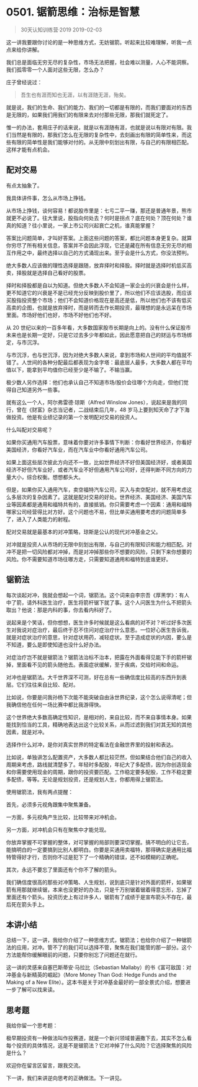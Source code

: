# 0501. 锯箭思维：治标是智慧
> 30天认知训练营·2019
2019-02-03

这一讲我要跟你讨论的是一种思维方式，无妨锯箭。听起来比较难理解，听我一点点来给你讲解。

我们总是面临无穷无尽的复杂性，市场无法把握，社会难以测量，人心不能洞察。我们孤零零一个人面对这些无限，怎么办？

庄子曾经说过：

> 吾生也有涯而知也无涯，以有涯随无涯，殆矣。

就是说，我们的生命、我们的能力、我们的一切都是有限的，而我们要面对的东西是无限的，如果我们用我们的有限来去对付那些无限，那我们就死定了。

惟一的办法，套用庄子的话来说，就是以有涯随有涯，也就是说以有限对有限。我们当然是有限的，那我们怎么在无限的复杂性中，去刻画出有限的简单性来，而这些有限的简单性是我们能够对付的。从无限中刻划出有限，与自己的有限相匹配。这样才能有点机会。

## 配对交易
有点太抽象了。

我具体讲件事，怎么从市场上挣钱。

从市场上挣钱，谈何容易！都说股市里是：七亏二平一赚，那还是普通年景，熊市就更不必说了。往大里说，股指向何处去？何时是拐点？底在何处？顶在何处？谁真的知道？往小里说，一家上市公司兴起衰亡之机，谁真能掌握？

答案比问题简单，才叫好答案。上面这些问题的答案，都比问题本身更复杂。就算你穷尽了所有相关信息，答案并不会因此浮现，它还是藏在所有信息无穷无尽的相互作用之中，最终选择以自己的方式涌现出来。至于会是什么方式，你没法预判。

绝大多数人应该做的理性选择是跟随，放弃择时和择股。择时就是选择时机低买高卖，择股就是选择自己看好的股票。

择时和择股都是自以为知道。但绝大多数人不会知道一家企业的兴衰会是什么样，更不知道它的兴衰是不是已经充分反映到股价里了，所以他们不应该选股，而应该买股指投资整个市场；他们不会知道价格现在是高还是低，所以他们也不该有低买高卖的企图，也就是放弃择时，而是转而去作长期投资，最理想的是永远呆在市场里面。市场好他们也好，市场不好他们也不好。

从 20 世纪以来的一百多年看，大多数国家股市长期是向上的。没有什么保证股市未来也是长期一定好，只是它过去多少年都如此，因此愿意把自己的财运与市场绑定，与市沉浮。

与市沉浮，也与世沉浮，因为对绝大多数人来说，拿到市场和人世间的平均值就不错了。人世间的各种分配最后都表现为金字塔：最底层人最多，大多数人都在平均值以下，能拿到平均值你已经至少是不输了。不输当赢。

极少数人另作选择：他们也承认自己不知道市场/股价会往哪个方向走，但他们觉得自己知道另外一些事。

就有这么一个人，阿尔弗雷德·琼斯（Alfred Winslow Jones），说起来是我的同行，曾在《财富》杂志当记者，二战结束后几年，48 岁马上要到知天命了才下海做投资。他是有业绩记录的第一个发明配对交易的投资人。

什么叫配对交易呢？

如果你买通用汽车股票，意味着你要对许多事情下判断：你看好世界经济，你看好美国经济，你看好汽车业，而在汽车业中你看好通用汽车公司。

如果上面这些层次彼此方向还不一致，比如世界经济不好但美国经济好，或者美国经济不好但汽车业好，或者汽车业不好但通用汽车公司好，还得判断不同方向的力量大小，综合权衡。想想都头大。

但是，如果你买入通用汽车，卖空福特汽车公司，买入与卖空配对，就不用考虑这么多层次的复杂因素了。这就是配对交易的好处。世界经济、美国经济、美国汽车业等因素都是通用和福特共有的，直接抵销。你只需要考虑一个因素：通用和福特哪家公司经营得比对方好。这个问题也不易，但比单买通用要考虑的问题简单多了，进入了人类能力的射程。

配对交易就是最基本的对冲策略，琼斯是公认的现代对冲基金之父。

对冲就是投资人从市场的无限中刻划出有限，与自己的有限知识和能力相匹配。对冲不是把一切风险都对冲掉，而是对冲掉那些你不想要的风险，只剩下来你想要的风险。你不需要知道市场往哪方走，只需要知道通用和福特到底谁更好。

## 锯箭法
每次谈起对冲，我就会想起一个词，锯箭法。这个词来自李宗吾《厚黑学》：有人中了箭，请外科医生治疗，医生将箭杆锯下就了事。这个人问医生为什么不把箭头取出？他说：那是内科的事，你去看内科好了。

说起来是个笑话，但你想想，医生许多时候就是这么看病的对不对？听过好多次医生对我说对症治疗，最后终于忍不住问对症治疗什么意思。一位好心医生告诉我，就是对症状治疗的意思，针对症状用药，减轻症状。至于造成症状的内因，要么是不知道，要么是即使知道也没什么好办法。

对症治疗岂不就是锯箭法？锯箭法治标不治本，把露在外面看得见能下手的箭杆锯掉，里面看不见的箭头随他去。表面症状缓解，至于疾病，交给时间和命运。

对冲也是锯箭法。大千世界深不可测，好在总有一些确信度比较高的东西升到表层。它们往往来自比较、配对。

比如说，你要是问我孙杨下次能不能突破自由泳世界纪录，这个怎么说得清呢；但我确信他在任何一场比赛中都比我游得快。

这个世界绝大多数高确定性知识，是相对的，来自比较，而不来自事情本身。如果能找到恰当的工具，精确地表达出这个比较关系，从而过滤到我们对其无知的其他因素，就是对冲。

选择作什么对冲，是你对真实世界的特定看法在金融世界里的投射和表达。

比如说，单独讲怎么配置资产，大多数人都比较茫然，但如果结合他们自己的收入周期来考虑，路线就清楚多了。年轻时多配股，年纪大了多配债，因为你创造现金和你需要使用现金的周期，跟你的投资要匹配。工作稳定要多配股，工作不稳定要多配债，等等。无论是规划投资，还是规划人生，你都用得上锯箭法。

使用锯箭法，我有两点提醒：

首先，必须多元视角跟集中聚焦兼备。

一方面，多元视角产生比较，比较带来对冲机会。

另一方面，对冲机会只有在聚焦中才能兑现。

你放弃掌握不可掌握的整体，对可掌握的局部则要深切掌握。搞不明白的让它去，能搞明白的一定要搞到比别人都明白。你要是买通用卖福特，那得确实是通用比福特管得好才行，否则你不过是犯下了一个精确的错误，还不如模糊的正确呢。

其次，永远不要忘了里面还有个你不了解的箭头。

我们确信度很高的那些对冲策略、人生规划，说到底只是针对外面的箭杆，如果锯箭有用那就继续锯，本来也没更好的办法，只是千万别锯着锯着得意忘形，忘掉了里面还有个箭头。投资历史上有过许多人，锯箭有了成绩于是宣布箭头不存在，最后死在箭头手上。

## 本讲小结
总结一下，这一讲，我给你介绍了一种思维方式，锯箭法；也给你介绍了一种锯箭法的应用，对冲。管不了的我们可以选择不管，聚焦在我们能管的那一部分。这个方法能帮你缓解眼前的问题，只要你别忘了问题还在就行。

这一讲的灵感来自塞巴斯蒂安·马拉比（Sebastian Mallaby）的书《富可敌国：对冲基金与新精英的崛起》（More Money Than God: Hedge Funds and the Making of a New Elite）。这本书是关于对冲基金最好的一部全景式介绍，想要进一步了解可以找来读。

## 思考题
我给你留一个思考题：

极早期投资有一种做法叫作投赛道，就是一个新兴领域普遍撒下去，其实不怎么看每个投资的具体情况，这是不是锯箭法？它对冲掉了什么风险？它选择聚焦的风险是什么？

欢迎你在留言区留言，跟我交流。

下一讲，我们来讲逆向思考的正确做法。下一讲见。


